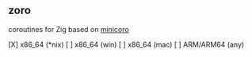 ## zoro

coroutines for Zig based on [minicoro](https://github.com/edubart/minicoro)

[X] x86_64 (*nix)
[ ] x86_64 (win)
[ ] x86_64 (mac)
[ ] ARM/ARM64 (any)